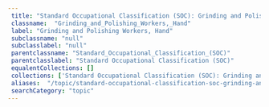 ```yaml
--- 
 title: "Standard Occupational Classification (SOC): Grinding and Polishing Workers, Hand" 
 classname:  "Grinding_and_Polishing_Workers,_Hand" 
 label: "Grinding and Polishing Workers, Hand" 
 subclassname: "null" 
 subclasslabel: "null" 
 parentclassname: "Standard_Occupational_Classification_(SOC)" 
 parentclasslabel: "Standard Occupational Classification (SOC)" 
 equalentCollections: [] 
 collections: ['Standard Occupational Classification (SOC): Grinding and Polishing Workers, Hand']
 aliases:  "/topic/standard-occupational-classification-soc-grinding-and-polishing-workers-hand"  
 searchCategory: "topic" 
---
```

